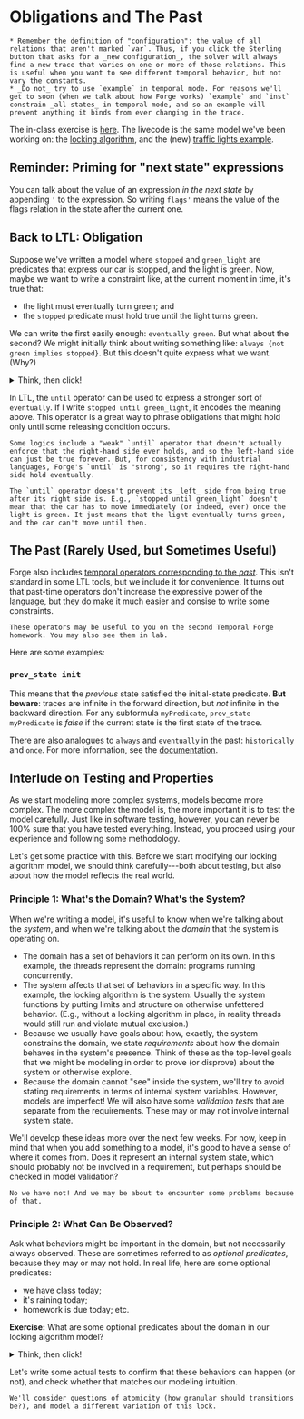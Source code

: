 # Obligations and The Past

~~~admonish hint title="Temporal Forge Reminders"
* Remember the definition of "configuration": the value of all relations that aren't marked `var`. Thus, if you click the Sterling button that asks for a _new configuration_, the solver will always find a new trace that varies on one or more of those relations. This is useful when you want to see different temporal behavior, but not vary the constants.
* _Do not_ try to use `example` in temporal mode. For reasons we'll get to soon (when we talk about how Forge works) `example` and `inst` constrain _all states_ in temporal mode, and so an example will prevent anything it binds from ever changing in the trace.
~~~

The in-class exercise is [here](https://docs.google.com/forms/d/e/1FAIpQLSemtfAG44sxqkRSS4imTcGC1LVwcHgJWOrgrHp3wXyLbuMAZw/viewform?usp=sf_link). The livecode is the same model we've been working on: the [locking algorithm](./mutex_temporal.frg), and the (new) [traffic lights example](./traffic.frg).

## Reminder: Priming for "next state" expressions

You can talk about the value of an expression _in the next state_ by appending `'` to the expression. So writing `flags'` means the value of the flags relation in the state after the current one.

## Back to LTL: Obligation

Suppose we've written a model where `stopped` and `green_light` are predicates that express our car is stopped, and the light is green. Now, maybe we want to write a constraint like, at the current moment in time, it's true that:
* the light must eventually turn green; and 
* the `stopped` predicate must hold true until the light turns green. 

We can write the first easily enough: `eventually green`. But what about the second? We might initially think about writing something like: `always {not green implies stopped}`. But this doesn't quite express what we want. (Why?) 

<details>
<summary>Think, then click!</summary>

The formula `always {not green implies stopped}` says that at any single moment in time, if the light isn't green, our car is stopped. This isn't the same as "the `stopped` predicate holds until the light turns green", though; for one thing, the latter applies _until_ `green` happens, and after that there is no obligation remaining on `stopped`. 

</details>

In LTL, the `until` operator can be used to express a stronger sort of `eventually`. If I write `stopped until green_light`, it encodes the meaning above. This operator is a great way to phrase obligations that might hold only until some releasing condition occurs.

~~~admonish tip title="Strong vs. Weak Until"
Some logics include a "weak" `until` operator that doesn't actually enforce that the right-hand side ever holds, and so the left-hand side can just be true forever. But, for consistency with industrial languages, Forge's `until` is "strong", so it requires the right-hand side hold eventually.
~~~

~~~admonish warning title="The car doesn't have to move!"
The `until` operator doesn't prevent its _left_ side from being true after its right side is. E.g., `stopped until green_light` doesn't mean that the car has to move immediately (or indeed, ever) once the light is green. It just means that the light eventually turns green, and the car can't move until then.
~~~

## The Past (Rarely Used, but Sometimes Useful)

Forge also includes [temporal operators corresponding to the _past_](https://csci1710.github.io/forge-documentation/electrum/electrum-overview.html). This isn't standard in some LTL tools, but we include it for convenience. It turns out that past-time operators don't increase the expressive power of the language, but they do make it much easier and consise to write some constraints. 

~~~admonish note title="Elevator Critique"
These operators may be useful to you on the second Temporal Forge homework. You may also see them in lab.
~~~

Here are some examples:

### `prev_state init` 

This means that the _previous_ state satisfied the initial-state predicate. **But beware**: traces are infinite in the forward direction, but _not_ infinite in the backward direction. For any subformula `myPredicate`, `prev_state myPredicate` is _false_ if the current state is the first state of the trace.

There are also analogues to `always` and `eventually` in the past: `historically` and `once`. For more information, see the [documentation](https://csci1710.github.io/forge-documentation/electrum/electrum-overview.html).

## Interlude on Testing and Properties 

As we start modeling more complex systems, models become more complex. The more complex the model is, the more important it is to test the model carefully. Just like in software testing, however, you can never be 100% sure that you have tested everything. Instead, you proceed using your experience and following some methodology. 

Let's get some practice with this. Before we start modifying our locking algorithm model, we should think carefully---both about testing, but also about how the model reflects the real world. 

### Principle 1: What's the Domain? What's the System? 

When we're writing a model, it's useful to know when we're talking about the _system_, and when we're talking about the _domain_ that the system is operating on. 
* The domain has a set of behaviors it can perform on its own. In this example, the threads represent the domain: programs running concurrently. 
* The system affects that set of behaviors in a specific way. In this example, the locking algorithm is the system. Usually the system functions by putting limits and structure on otherwise unfettered behavior. (E.g., without a locking algorithm in place, in reality threads would still run and violate mutual exclusion.)
* Because we usually have goals about how, exactly, the system constrains the domain, we state _requirements_ about how the domain behaves in the system's presence. Think of these as the top-level goals that we might be modeling in order to prove (or disprove) about the system or otherwise explore.  
* Because the domain cannot "see" inside the system, we'll try to avoid stating requirements in terms of internal system variables. However, models are imperfect! We will also have some _validation tests_ that are separate from the requirements. These may or may not involve internal system state.

We'll develop these ideas more over the next few weeks. For now, keep in mind that when you add something to a model, it's good to have a sense of where it comes from. Does it represent an internal system state, which should probably not be involved in a requirement, but perhaps should be checked in model validation?

~~~admonish note title="Have we been disciplined about this so far?"
No we have not! And we may be about to encounter some problems because of that.
~~~

### Principle 2: What Can Be Observed?

Ask what behaviors might be important in the domain, but not necessarily always observed. These are sometimes referred to as _optional predicates_, because they may or may not hold. In real life, here are some optional predicates:
* we have class today;
* it's raining today; 
* homework is due today; etc. 

**Exercise:** What are some optional predicates about the domain in our locking algorithm model? 

<details>
<summary>Think, then click!</summary>

We might see, but won't necessarily always see:
* combinations of different transitions; 
* threads that are both simultaneously interested;
* threads that are uninterested; 
* etc.

As the model includes more domain complexity, the set of optional predicates grows. 

</details>

Let's write some actual tests to confirm that these behaviors can happen (or not), and check whether that matches our modeling intuition. 

~~~admonish note title="For Next Time"
We'll consider questions of atomicity (how granular should transitions be?), and model a different variation of this lock.
~~~

